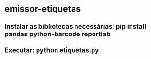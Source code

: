 ﻿# emissor-etiquetas

## Instalar as bibliotecas necessárias: pip install pandas python-barcode reportlab 

## Executar: python etiquetas.py
